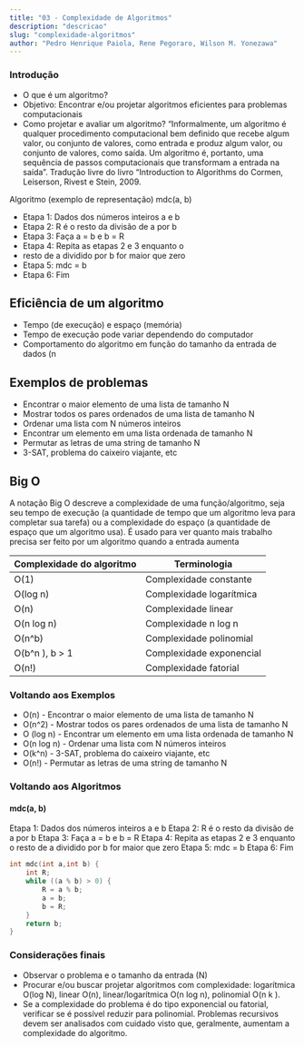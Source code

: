 ```yaml
---
title: "03 - Complexidade de Algoritmos"
description: "descricao"
slug: "complexidade-algoritmos"
author: "Pedro Henrique Paiola, Rene Pegoraro, Wilson M. Yonezawa"
---
```

### Introdução
- O que é um algoritmo?
- Objetivo: Encontrar e/ou projetar algoritmos eficientes para problemas computacionais
- Como projetar e avaliar um algoritmo? “Informalmente, um algoritmo é qualquer procedimento computacional bem definido que recebe algum valor, ou conjunto de valores, como entrada e produz algum valor, ou conjunto de valores, como saída. Um algoritmo é, portanto, uma sequência de passos computacionais que transformam a entrada na saída”. Tradução livre do livro “Introduction to Algorithms do Cormen, Leiserson, Rivest e Stein, 2009.

Algoritmo (exemplo de representação)
mdc(a, b)
- Etapa 1: Dados dos números inteiros a e b
- Etapa 2: R é o resto da divisão de a por b
- Etapa 3: Faça a = b e b = R
- Etapa 4: Repita as etapas 2 e 3 enquanto o
- resto de a dividido por b for maior que zero
- Etapa 5: mdc = b
- Etapa 6: Fim

## Eficiência de um algoritmo
- Tempo (de execução) e espaço (memória)
- Tempo de execução pode variar dependendo do computador
- Comportamento do algoritmo em função do tamanho da entrada de dados (n

## Exemplos de problemas
- Encontrar o maior elemento de uma lista de tamanho N
- Mostrar todos os pares ordenados de uma lista de tamanho N
- Ordenar uma lista com N números inteiros
- Encontrar um elemento em uma lista ordenada de tamanho N
- Permutar as letras de uma string de tamanho N
- 3-SAT, problema do caixeiro viajante, etc

## Big O
A notação Big O descreve a complexidade de uma função/algoritmo, seja seu tempo de execução (a quantidade de tempo que um algoritmo leva para completar sua tarefa) ou a complexidade do espaço (a quantidade de espaço que um algoritmo usa). É usado para ver quanto mais trabalho precisa ser feito por um algoritmo quando a entrada aumenta

| Complexidade do algoritmo | Terminologia |  
| ----------- | ----------- |  
| O(1)  | Complexidade constante |  
| O(log n) | Complexidade logarítmica |
| O(n) | Complexidade linear |
| O(n log n) | Complexidade n log n |
| O(n^b) | Complexidade polinomial |
| O(b^n ), b > 1 | Complexidade exponencial |
| O(n!) | Complexidade fatorial |

### Voltando aos Exemplos
- O(n) - Encontrar o maior elemento de uma lista de tamanho N
- O(n^2) - Mostrar todos os pares ordenados de uma lista de tamanho N
- O (log n) - Encontrar um elemento em uma lista ordenada de tamanho N
- O(n log n) - Ordenar uma lista com N números inteiros
- O(k^n) - 3-SAT, problema do caixeiro viajante, etc
- O(n!) - Permutar as letras de uma string de tamanho N

### Voltando aos Algoritmos
#### mdc(a, b)
Etapa 1: Dados dos números inteiros a e b
Etapa 2: R é o resto da divisão de a por b
Etapa 3: Faça a = b e b = R
Etapa 4: Repita as etapas 2 e 3 enquanto o
resto de a dividido por b for maior que zero
Etapa 5: mdc = b
Etapa 6: Fim

``` cpp
int mdc(int a,int b) {
    int R;
    while ((a % b) > 0) {
        R = a % b;
        a = b;
        b = R;
    }
    return b;
}
```

### Considerações finais
- Observar o problema e o tamanho da entrada (N)
- Procurar e/ou buscar projetar algoritmos com complexidade:
logarítmica O(log N), linear O(n), linear/logarítmica O(n log n),
polinomial O(n k ).
- Se a complexidade do problema é do tipo exponencial ou fatorial,
verificar se é possível reduzir para polinomial.
Problemas recursivos devem ser analisados com cuidado visto que,
geralmente, aumentam a complexidade do algoritmo.
